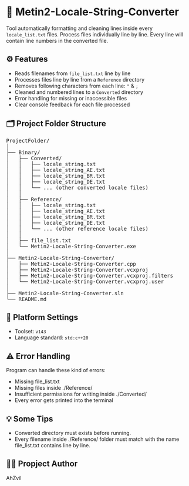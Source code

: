 # 🧩 Metin2-Locale-String-Converter
Tool automatically formatting and cleaning lines inside every `locale_list.txt` files.
Process files individually line by line.
Every line will contain line numbers in the converted file.

## ⚙️ Features
- Reads filenames from `file_list.txt` line by line 
- Processes files line by line from a `Reference` directory
- Removes following characters from each line: `"` & `;`
- Cleaned and numbered lines to a `Converted` directory
- Error handling for missing or inaccessible files
- Clear console feedback for each file processed

## 🗂️ Project Folder Structure
<pre>
ProjectFolder/
│
├── Binary/
│   ├── Converted/
│   │   ├── locale_string.txt
│   │   ├── locale_string_AE.txt
│   │   ├── locale_string_BR.txt
│   │   ├── locale_string_DE.txt
│   │   └── ... (other converted locale files)
│   │
│   ├── Reference/
│   │   ├── locale_string.txt
│   │   ├── locale_string_AE.txt
│   │   ├── locale_string_BR.txt
│   │   ├── locale_string_DE.txt
│   │   └── ... (other reference locale files)
│   │
│   ├── file_list.txt
│   └── Metin2-Locale-String-Converter.exe
│
├── Metin2-Locale-String-Converter/
│   ├── Metin2-Locale-String-Converter.cpp
│   ├── Metin2-Locale-String-Converter.vcxproj
│   ├── Metin2-Locale-String-Converter.vcxproj.filters
│   └── Metin2-Locale-String-Converter.vcxproj.user
│
├── Metin2-Locale-String-Converter.sln
└── README.md
</pre>

## 🧱 Platform Settings
 - Toolset: `v143`
 - Language standard: `std:c++20`

## ⚠️ Error Handling
Program can handle these kind of errors:
 - Missing file_list.txt
 - Missing files inside ./Reference/
 - Insufficient permissions for writing inside ./Converted/
 - Every error gets printed into the terminal

## 💡 Some Tips
 - Converted directory must exists before running.
 - Every filename inside ./Reference/ folder must match with the name file_list.txt contains line by line.

## 🧑‍💻 Propject Author
AhZvil
